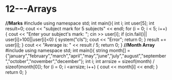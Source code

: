 # 12---Arrays
**//Marks**
		#include <iostream>
		using namespace std;
		int main(){
			int i;
			int user[5];
			int result=0;
			cout << "subject mark for 5 subjects" << endl;
			for (i = 0; i < 5; i++) {
				cout << "Enter your subject's mark: "; cin >> user[i];
				if (cin.fail()|| user[i]>100||user[i]<0) {
					system("cls");
					cout << "Error";
					return 0;
				}
				result += user[i];
			}
			cout << "Average is: " << result / 5;
			return 0;
		}
**//Month Array**
		#include <iostream>
		using namespace std;
		int main(){
			string month[] = {"january","february","march","april","may","june","july","august","september","october","november","december"};
			int i;
			int arrsize = sizeof(month) / sizeof(month[0]);
			for (i = 0; i <arrsize; i++) {
				cout << month[i] << endl;
			}
			return 0;
		}                                 
